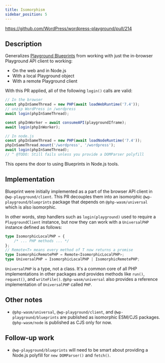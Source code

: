 ```yaml
---
title: Isomorphism
sidebar_position: 5
---
```


https://github.com/WordPress/wordpress-playground/pull/214

## Description

Generalizes [Playground Blueprints](https://github.com/WordPress/wordpress-playground/pull/211) from working with just the in-browser Playground API client to working:

-   On the web and in Node.js
-   With a local Playground object
-   With a remote Playground client

With this PR applied, all of the following `login()` calls are valid:

```ts
// In the browser
const phpInSameThread = new PHP(await loadWebRuntime('7.4'));
// unzip WordPress in /wordpress
await login(phpInSameThread);

const phpInWorker = await consumeAPI(playgroundIframe);
await login(phpInWorker);
```

```ts
// In node.js
const phpInSameThread = new PHP(await loadNodeRuntime('7.4'));
phpInSameThread.mount('/wordpress', '/wordpress');
await login(phpInSameThread);
// ^ @TODO: Still fails unless you provide a DOMParser polyfill
```

This opens the door to using Blueprints in Node.js tools.

## Implementation

Blueprint were initially implemented as a part of the browser API client in `@wp-playground/client`. This PR decouples them into an isomorphic `@wp-playground/blueprints` package that depends on `@php-wasm/universal` which is also isomorphic.

In other words, step handlers such as `login(playground)` used to require a `PlaygroundClient` instance, but now they can work with a `UniversalPHP` instance defined as follows:

```ts
type IsomorphicLocalPHP = {
	/* ... PHP methods ... */
};
// Remote<T> means every method of T now returns a promise
type IsomorphicRemotePHP = Remote<IsomorphicLocalPHP>;
type UniversalPHP = IsomorphicLocalPHP | IsomorphicRemotePHP;
```

`UniversalPHP` is a type, not a class. It's a common core of all PHP implementations in other packages and provides methods like `run()`, `request()`, and `writeFile()`. `@php-wasm/universal` also provides a reference implementation of `UniversalPHP` called `PHP`.

## Other notes

-   `@php-wasm/universal`, `@wp-playground/client`, and `@wp-playground/blueprints` are published as isomorphic ESM/CJS packages. `@php-wasm/node` is published as CJS only for now.

## Follow-up work

-   `@wp-playground/blueprints` will need to be smart about providing a Node.js polyfill for `new DOMParser()` and `fetch()`.
